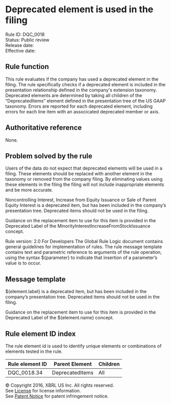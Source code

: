 # Deprecated element is used in the filing
Rule ID: DQC_0018  
Status: Public review    
Release date:       
Effective date:  

## Rule function
This rule evaluates if the company has used a deprecated element in the filing. The rule specifically checks if a deprecated element is included in the presentation relationship defined in the company's extension taxonomy. Deprecated elements are determined by taking all children of the “DeprecatedItems” element defined in the presentation tree of the US GAAP taxonomy. Errors are reported for each deprecated element, including errors for each line item with an associcated deprecated member or axis.
## Authoritative reference
None.
## Problem solved by the rule
Users of the data do not expect that deprecated elements will be used in a filing. These elements should be replaced with another element in the taxonomy or removed from the company filing. By eliminating values using these elements in the filing the filing will not include inappropriate elements and be more accurate.

Noncontrolling Interest, Increase from Equity Issuance or Sale of Parent Equity Interest is a deprecated item, but has been included in the company’s presentation tree. Deprecated items should not be used  in the filing.

Guidance on the replacement item to use for this item is provided in the Deprecated Label of the MinorityInterestIncreaseFromStockIssuance concept.

Rule version: 2.0
For Developers
The Global Rule Logic document contains general guidelines for implementation of rules.
The rule message template contains text and parametric reference to arguments of the rule operation, using the syntax ${parameter} to indicate that insertion of a parameter’s value is to occur.
## Message template

${element.label}  is a deprecated item, but has been included in the company’s presentation tree. Deprecated items should not be used  in the filing.

Guidance on the replacement item to use for this item is provided in the Deprecated Label of the ${element.name} concept.

## Rule element ID index
The rule element id is used to identify unique elements or combinations of elements tested in the rule.

| Rule element ID | Parent Element | Children |
| ---- | ---- | ---- |
| DQC_0018.34 | DeprecatedItems | All |

© Copyright 2016, XBRL US Inc. All rights reserved.   
See [License](../../License.md) for license information.  
See [Patent Notice](../../PatentNotice.md) for patent infringement notice.